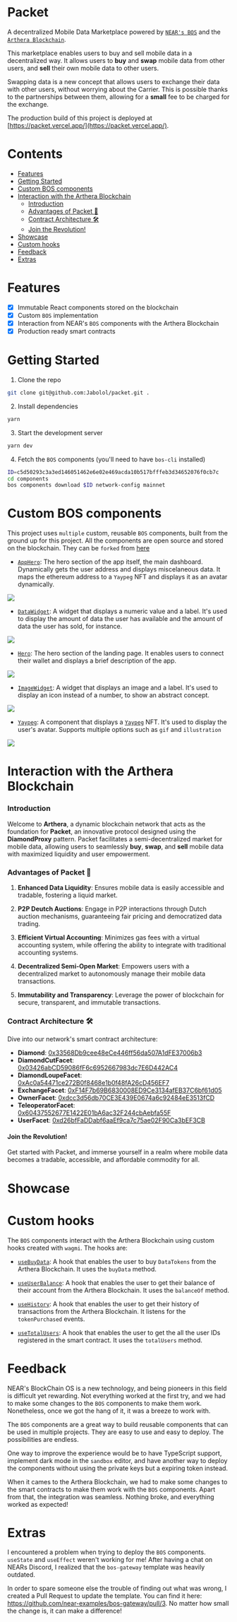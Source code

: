 # Packet

A decentralized Mobile Data Marketplace powered by
[`NEAR's BOS`](https://near.org) and the
[`Arthera Blockchain`](https://arthera.net).

This marketplace enables users to buy and sell mobile data in a decentralized
way. It allows users to **buy** and **swap** mobile data from other users, and
**sell** their own mobile data to other users.

Swapping data is a new concept that allows users to exchange their data with
other users, without worrying about the Carrier. This is possible thanks to the
partnerships between them, allowing for a **small** fee to be charged for the
exchange.

The production build of this project is deployed at
[https://packet.vercel.app/](https://packet.vercel.app/).

# Contents

- [Features](#features)
- [Getting Started](#getting-started)
- [Custom BOS components](#custom-bos-components)
- [Interaction with the Arthera Blockchain](#interaction-with-the-arthera-blockchain)
  - [Introduction](#introduction)
  - [Advantages of Packet 🌟](#advantages-of-packet-)
  - [Contract Architecture 🛠](#contract-architecture-)
  - [Join the Revolution!](#join-the-revolution)
- [Showcase](#showcase)
- [Custom hooks](#custom-hooks)
- [Feedback](#feedback)
- [Extras](#extras)

# Features

- [x] Immutable React components stored on the blockchain
- [x] Custom `BOS` implementation
- [x] Interaction from NEAR's `BOS` components with the Arthera Blockchain
- [x] Production ready smart contracts

# Getting Started

1. Clone the repo

```sh
git clone git@github.com:Jabolol/packet.git .
```

2. Install dependencies

```sh
yarn
```

3. Start the development server

```sh
yarn dev
```

4. Fetch the `BOS` components (you'll need to have `bos-cli` installed)

```sh
ID=c5d50293c3a3ed146051462e6e02e469acda10b517bfffeb3d34652076f0cb7c
cd components
bos components download $ID network-config mainnet
```

# Custom BOS components

This project uses `multiple` custom, reusable `BOS` components, built from the
ground up for this project. All the components are open source and stored on the
blockchain. They can be `forked` from
[here](https://near.org/near/widget/ProfilePage?accountId=c5d50293c3a3ed146051462e6e02e469acda10b517bfffeb3d34652076f0cb7c&tab=apps)

- [`AppHero`](./components/src/AppHero.jsx): The hero section of the app itself,
  the main dashboard. Dynamically gets the user address and displays
  miscelaneous data. It maps the ethereum address to a `Yaypeg` NFT and displays
  it as an avatar dynamically.

![](./assets/hero.png)

- [`DataWidget`](./components/src/DataWidget.jsx): A widget that displays a
  numeric value and a label. It's used to display the amount of data the user
  has available and the amount of data the user has sold, for instance.

![](./assets/data.png)

- [`Hero`](./components/src/Hero.jsx): The hero section of the landing page. It
  enables users to connect their wallet and displays a brief description of the
  app.

![](./assets/landing.png)

- [`ImageWidget`](./components/src/ImageWidget.jsx): A widget that displays an
  image and a label. It's used to display an icon instead of a number, to show
  an abstract concept.

![](./assets/image.png)

- [`Yaypeg`](./components/src/Yaypeg.jsx): A component that displays a
  [`Yaypeg`](https://yaypeg.com) NFT. It's used to display the user's avatar.
  Supports multiple options such as `gif` and `illustration`

![](./assets/yaypeg.png)

# Interaction with the Arthera Blockchain

### Introduction

Welcome to **Arthera**, a dynamic blockchain network that acts as the foundation
for **Packet**, an innovative protocol designed using the **DiamondProxy**
pattern. Packet facilitates a semi-decentralized market for mobile data,
allowing users to seamlessly **buy**, **swap**, and **sell** mobile data with
maximized liquidity and user empowerment.

### Advantages of Packet 🌟

1. **Enhanced Data Liquidity**: Ensures mobile data is easily accessible and
   tradable, fostering a liquid market.

2. **P2P Deutch Auctions**: Engage in P2P interactions through Dutch auction
   mechanisms, guaranteeing fair pricing and democratized data trading.

3. **Efficient Virtual Accounting**: Minimizes gas fees with a virtual
   accounting system, while offering the ability to integrate with traditional
   accounting systems.

4. **Decentralized Semi-Open Market**: Empowers users with a decentralized
   market to autonomously manage their mobile data transactions.

5. **Immutability and Transparency**: Leverage the power of blockchain for
   secure, transparent, and immutable transactions.

### Contract Architecture 🛠

Dive into our network's smart contract architecture:

- **Diamond**:
  [0x33568Db9cee48eCe446ff56da507A1dFE37006b3](0x33568Db9cee48eCe446ff56da507A1dFE37006b3)
- **DiamondCutFacet**:
  [0x03426abCD59086fF6c6952667983dc7E6D442AC4](0x03426abCD59086fF6c6952667983dc7E6D442AC4)
- **DiamondLoupeFacet**:
  [0xAc0a54471ce272B0f8468e1b0f48fA26cD456EF7](0xAc0a54471ce272B0f8468e1b0f48fA26cD456EF7)
- **ExchangeFacet**:
  [0xF14F7b69B6830008ED9Ce3134afEB37C6bf61d05](0xF14F7b69B6830008ED9Ce3134afEB37C6bf61d05)
- **OwnerFacet**:
  [0xdcc3d56db70CE3E439E0674a6c92484eE3513fCD](0xdcc3d56db70CE3E439E0674a6c92484eE3513fCD)
- **TeleoperatorFacet**:
  [0x60437552677E1422E01bA6ac32F244cbAebfa55F](0x60437552677E1422E01bA6ac32F244cbAebfa55F)
- **UserFacet**:
  [0xd26bfFaDDabf6aaEf9ca7c75ae02F90Ca3bEF3CB](0xd26bfFaDDabf6aaEf9ca7c75ae02F90Ca3bEF3CB)

#### Join the Revolution!

Get started with Packet, and immerse yourself in a realm where mobile data
becomes a tradable, accessible, and affordable commodity for all.

# Showcase



# Custom hooks

The `BOS` components interact with the Arthera Blockchain using custom hooks
created with `wagmi`. The hooks are:

- [`useBuyData`](./src/hooks/useBuyDataTokens.tsx): A hook that enables the user
  to buy `DataTokens` from the Arthera Blockchain. It uses the `buyData` method.

- [`useUserBalance`](./src/hooks/useUserBalance.tsx): A hook that enables the
  user to get their balance of their account from the Arthera Blockchain. It
  uses the `balanceOf` method.

- [`useHistory`](./src/hooks/useRecentPurchases.tsx): A hook that enables the
  user to get their history of transactions from the Arthera Blockchain. It
  listens for the `tokenPurchased` events.

- [`useTotalUsers`](./src/hooks/useTotalUsers.tsx): A hook that enables the user
  to get the all the user IDs registered in the smart contract. It uses the
  `totalUsers` method.

# Feedback

NEAR's BlockChain OS is a new technology, and being pioneers in this field is
difficult yet rewarding. Not everything worked at the first try, and we had to
make some changes to the `BOS` components to make them work. Nonetheless, once
we got the hang of it, it was a breeze to work with.

The `BOS` components are a great way to build reusable components that can be
used in multiple projects. They are easy to use and easy to deploy. The
possibilities are endless.

One way to improve the experience would be to have TypeScript support, implement
dark mode in the `sandbox` editor, and have another way to deploy the components
without using the private keys but a expiring token instead.

When it cames to the Arthera Blockchain, we had to make some changes to the
smart contracts to make them work with the `BOS` components. Apart from that,
the integration was seamless. Nothing broke, and everything worked as expected!

# Extras

I encountered a problem when trying to deploy the `BOS` components. `useState`
and `useEffect` weren't working for me! After having a chat on NEARs Discord, I
realized that the `bos-gateway` template was heavily outdated.

In order to spare someone else the trouble of finding out what was wrong, I
created a Pull Request to update the template. You can find it here:
https://github.com/near-examples/bos-gateway/pull/3. No matter how small the
change is, it can make a difference!
